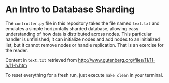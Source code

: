 # An Intro to Database Sharding

The `controller.py` file in this repository takes the file named `text.txt` and emulates a simple horizontally sharded database, allowing easy understanding of how data is distributed across nodes. This particular handler is unfinished; it can initialize nodes and add nodes to an initialized list, but it cannot remove nodes or handle replication. That is an exercise for the reader.

Content in `text.txt` retrieved from <http://www.gutenberg.org/files/11/11-h/11-h.htm>

To reset everything for a fresh run, just execute `make clean` in your terminal.

